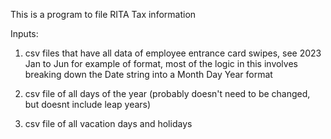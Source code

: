 This is a program to file RITA Tax information

Inputs:

1. csv files that have all data of employee entrance card swipes, see 2023 Jan to Jun for example of format, most of the logic in this involves breaking down the Date string into a Month Day Year format
    
2. csv file of all days of the year (probably doesn't need to be changed, but doesnt include leap years)

3. csv file of all vacation days and holidays

